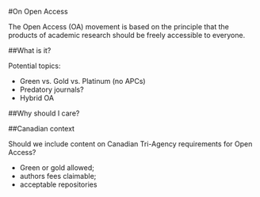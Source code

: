 #On Open Access

The Open Access (OA) movement is based on the principle that the products of academic research should be freely accessible to everyone. 

##What is it?

Potential topics:

 - Green vs. Gold vs. Platinum (no APCs)
 - Predatory journals?
 - Hybrid OA

##Why should I care? 

##Canadian context

Should we include content on Canadian Tri-Agency requirements for Open Access?

- Green or gold allowed;
- authors fees claimable;
- acceptable repositories 


